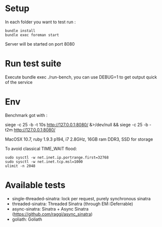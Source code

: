 # Setup

In each folder you want to test run :

    bundle install
    bundle exec foreman start

Server will be started on port 8080

# Run test suite

Execute bundle exec ./run-bench, you can use DEBUG=1 to get output quick of the service

# Env

Benchmark got with :

   siege -c 25 -b -t 10s http://127.0.0.1:8080/ &>/dev/null && siege -c 25 -b -t2m http://127.0.0.1:8080/

MacOSX 10.7, ruby 1.9.3 p194, i7 2.8GHz, 16GB ram DDR3, SSD for storage

To avoid classical TIME_WAIT flood:

    sudo sysctl -w net.inet.ip.portrange.first=32768
    sudo sysctl -w net.inet.tcp.msl=1000
    ulimit -n 2048

# Available tests

- single-threaded-sinatra: lock per request, purely synchronous sinatra
- threaded-sinatra: Threaded Sinatra (through EM::Deferrable)
- async-sinatra: Sinatra + Async Sinatra (https://github.com/raggi/async_sinatra)
- goliath: Goliath
